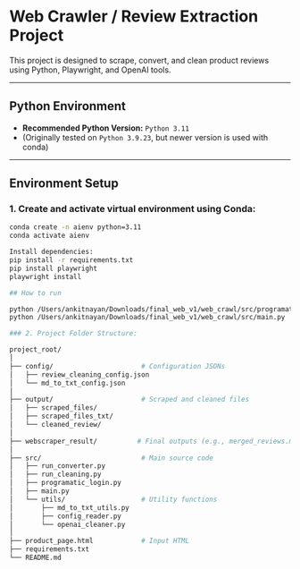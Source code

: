# Web Crawler / Review Extraction Project

This project is designed to scrape, convert, and clean product reviews using Python, Playwright, and OpenAI tools.

---

##  Python Environment

- **Recommended Python Version:** `Python 3.11`
- (Originally tested on `Python 3.9.23`, but newer version is used with conda)

---

##  Environment Setup

### 1. Create and activate virtual environment using Conda:

```bash
conda create -n aienv python=3.11
conda activate aienv

Install dependencies:
pip install -r requirements.txt
pip install playwright
playwright install

## How to run

python /Users/ankitnayan/Downloads/final_web_v1/web_crawl/src/programatic_login.py
python /Users/ankitnayan/Downloads/final_web_v1/web_crawl/src/main.py

### 2. Project Folder Structure:

project_root/
│
├── config/                      # Configuration JSONs
│   ├── review_cleaning_config.json
│   └── md_to_txt_config.json
│
├── output/                      # Scraped and cleaned files
│   ├── scraped_files/
│   ├── scraped_files_txt/
│   └── cleaned_review/
│
├── webscraper_result/          # Final outputs (e.g., merged_reviews.md)
│
├── src/                         # Main source code
│   ├── run_converter.py
│   ├── run_cleaning.py
│   ├── programatic_login.py
│   ├── main.py
│   └── utils/                   # Utility functions
│       ├── md_to_txt_utils.py
│       ├── config_reader.py
│       └── openai_cleaner.py
│
├── product_page.html            # Input HTML
├── requirements.txt
└── README.md

